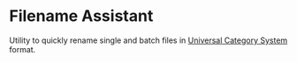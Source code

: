 # Filename Assistant
Utility to quickly rename single and batch files in [Universal Category System](https://universalcategorysystem.com/) format.
